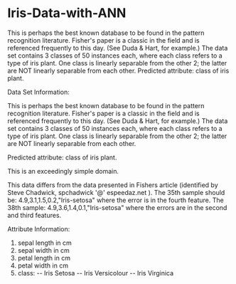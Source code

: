# Iris-Data-with-ANN
This is perhaps the best known database to be found in the pattern recognition literature. Fisher's paper is a classic in the field and is referenced frequently to this day. (See Duda &amp; Hart, for example.) The data set contains 3 classes of 50 instances each, where each class refers to a type of iris plant. One class is linearly separable from the other 2; the latter are NOT linearly separable from each other.  Predicted attribute: class of iris plant.


Data Set Information:

This is perhaps the best known database to be found in the pattern recognition literature. Fisher's paper is a classic in the field and is referenced frequently to this day. (See Duda & Hart, for example.) The data set contains 3 classes of 50 instances each, where each class refers to a type of iris plant. One class is linearly separable from the other 2; the latter are NOT linearly separable from each other.

Predicted attribute: class of iris plant.

This is an exceedingly simple domain.

This data differs from the data presented in Fishers article (identified by Steve Chadwick, spchadwick '@' espeedaz.net ). The 35th sample should be: 4.9,3.1,1.5,0.2,"Iris-setosa" where the error is in the fourth feature. The 38th sample: 4.9,3.6,1.4,0.1,"Iris-setosa" where the errors are in the second and third features.


Attribute Information:

1. sepal length in cm
2. sepal width in cm
3. petal length in cm
4. petal width in cm
5. class:
-- Iris Setosa
-- Iris Versicolour
-- Iris Virginica

